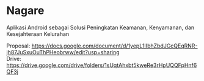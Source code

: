 # Nagare

Aplikasi Android sebagai Solusi Peningkatan Keamanan, Kenyamanan, dan Kesejahteraan Kelurahan

Proposal: https://docs.google.com/document/d/1yepL1IIbhZbdJGcQEqRNR-jh87JuSxuOuThPHeobrww/edit?usp=sharing  
Drive: https://drive.google.com/drive/folders/1sUqtAhxbt5kweRe3rHpUQQFpHnf6QF3j
